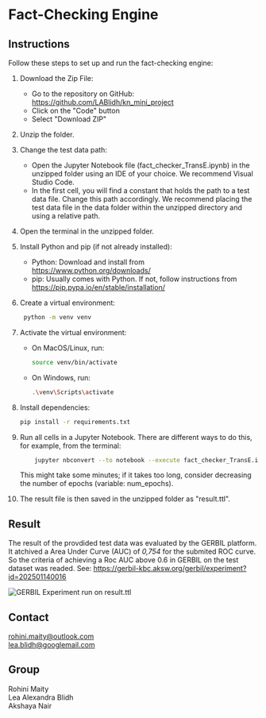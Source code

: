 # Fact-Checking Engine 

## Instructions

Follow these steps to set up and run the fact-checking engine:

1. Download the Zip File:
   - Go to the repository on GitHub: https://github.com/LABlidh/kn_mini_project
   - Click on the "Code" button
   - Select "Download ZIP"

2. Unzip the folder.

3. Change the test data path:
   - Open the Jupyter Notebook file (fact_checker_TransE.ipynb) in the unzipped folder using an IDE of your choice. We recommend Visual Studio Code.
   - In the first cell, you will find a constant that holds the path to a test data file. Change this path accordingly. We recommend placing the test data file in the data folder within the unzipped directory and using a relative path.

4. Open the terminal in the unzipped folder.

5. Install Python and pip (if not already installed):
   - Python: Download and install from https://www.python.org/downloads/
   - pip: Usually comes with Python. If not, follow instructions from https://pip.pypa.io/en/stable/installation/

6. Create a virtual environment:
   ```bash
    python -m venv venv
    ```

7. Activate the virtual environment:
   - On MacOS/Linux, run:
     ```bash
     source venv/bin/activate
     ```
   - On Windows, run:
     ```bash
     .\venv\Scripts\activate
     ```

8. Install dependencies:
     ```bash
     pip install -r requirements.txt
     ```

9. Run all cells in a Jupyter Notebook. There are different ways to do this, for example, from the terminal: 
    ```bash 
        jupyter nbconvert --to notebook --execute fact_checker_TransE.ipynb --output fact_checker_TransE.ipynb 
    ```
    This might take some minutes; if it takes too long, consider decreasing the number of epochs (variable: num_epochs).

10. The result file is then saved in the unzipped folder as "result.ttl".

## Result
The result of the provdided test data was evaluated by the GERBIL platform. It atchived a Area Under Curve (AUC) of *0,754* for the submited ROC curve. So the criteria of achieving a Roc AUC above 0.6 in GERBIL on the test dataset was readed. See: https://gerbil-kbc.aksw.org/gerbil/experiment?id=202501140016 

![GERBIL Experiment run on result.ttl](GERBIL_ss.png)

## Contact
rohini.maity@outlook.com <br>
lea.blidh@googlemail.com

## Group 
Rohini Maity <br>
Lea Alexandra Blidh <br>
Akshaya Nair